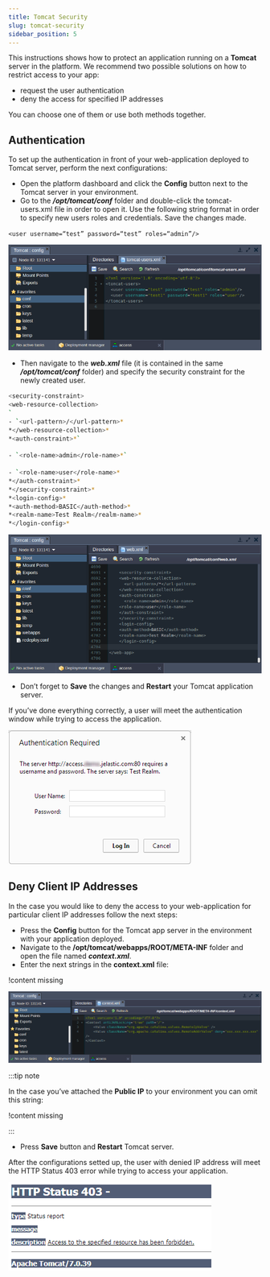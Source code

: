 ```yaml
---
title: Tomcat Security
slug: tomcat-security
sidebar_position: 5
---
```


<!-- ## Security Configs for Tomcat Applications -->

This instructions shows how to protect an application running on a **Tomcat** server in the platform. We recommend two possible solutions on how to restrict access to your app:

- request the user authentication
- deny the access for specified IP addresses

You can choose one of them or use both methods together.

## Authentication
To set up the authentication in front of your web-application deployed to Tomcat server, perform the next configurations:

- Open the platform dashboard and click the **Config** button next to the Tomcat server in your environment.
- Go to the ***/opt/tomcat/conf*** folder and double-click the tomcat-users.xml file in order to open it. Use the following string format in order to specify new users roles and credentials. Save the changes made.

`<user username=“test” password=“test” roles=“admin”/>`

<div style={{
    display:'flex',
    justifyContent: 'center',
    margin: '0 0 1rem 0'
}}>

![Locale Dropdown](./img/TomcatSecurity/tomcat-users.png)

</div>

- Then navigate to the ***web.xml*** file (it is contained in the same ***/opt/tomcat/conf*** folder) and specify the security constraint for the newly created user.

```bash
<security-constraint>
<web-resource-collection>
`
- `<url-pattern>/</url-pattern>*
*</web-resource-collection>*
*<auth-constraint>*`

- `<role-name>admin</role-name>*`

- `<role-name>user</role-name>*
*</auth-constraint>*
*</security-constraint>*
*<login-config>*
*<auth-method>BASIC</auth-method>*
*<realm-name>Test Realm</realm-name>*
*</login-config>*
```

<div style={{
    display:'flex',
    justifyContent: 'center',
    margin: '0 0 1rem 0'
}}>

![Locale Dropdown](./img/TomcatSecurity/web-xml-tomcat.png)

</div>

- Don’t forget to **Save** the changes and **Restart** your Tomcat application server.

If you’ve done everything correctly, a user will meet the authentication window while trying to access the application.

<div style={{
    display:'flex',
    justifyContent: 'center',
    margin: '0 0 1rem 0'
}}>

![Locale Dropdown](./img/TomcatSecurity/authentication-tomcat.png)

</div>

## Deny Client IP Addresses
In the case you would like to deny the access to your web-application for particular client IP addresses follow the next steps:

- Press the **Config** button for the Tomcat app server in the environment with your application deployed.
- Navigate to the **/opt/tomcat/webapps/ROOT/META-INF** folder and open the file named ***context.xml***.
- Enter the next strings in the **context.xml** file:

!content missing

<div style={{
    display:'flex',
    justifyContent: 'center',
    margin: '0 0 1rem 0'
}}>

![Locale Dropdown](./img/TomcatSecurity/context-xml-tomcat.png)

</div>

:::tip note

In the case you’ve attached the **Public IP** to your environment you can omit this string:

!content missing

:::

- Press **Save** button and **Restart** Tomcat server.

After the configurations setted up, the user with denied IP address will meet the HTTP Status 403 error while trying to access your application.

<div style={{
    display:'flex',
    justifyContent: 'center',
    margin: '0 0 1rem 0'
}}>

![Locale Dropdown](./img/TomcatSecurity/access-denied.png)

</div>